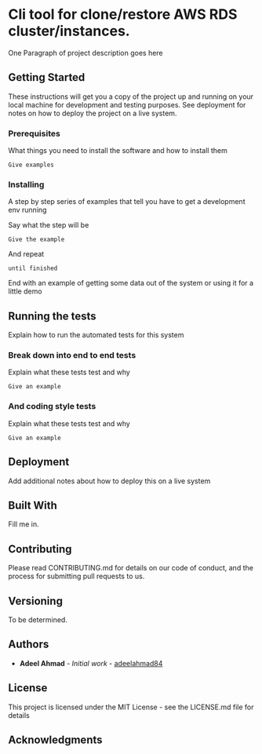 # Cli tool for clone/restore AWS RDS cluster/instances.

One Paragraph of project description goes here

## Getting Started

These instructions will get you a copy of the project up and running on your local machine for development and testing purposes. See deployment for notes on how to deploy the project on a live system.

### Prerequisites

What things you need to install the software and how to install them

```
Give examples
```

### Installing

A step by step series of examples that tell you have to get a development env running

Say what the step will be

```
Give the example
```

And repeat

```
until finished
```

End with an example of getting some data out of the system or using it for a little demo

## Running the tests

Explain how to run the automated tests for this system

### Break down into end to end tests

Explain what these tests test and why

```
Give an example
```

### And coding style tests

Explain what these tests test and why

```
Give an example
```

## Deployment

Add additional notes about how to deploy this on a live system

## Built With

Fill me in.

## Contributing

Please read CONTRIBUTING.md for details on our code of conduct, and the process for submitting pull requests to us.

## Versioning

To be determined.

## Authors

* **Adeel Ahmad** - *Initial work* - [adeelahmad84](https://github.com/adeelahmad84)


## License

This project is licensed under the MIT License - see the LICENSE.md file for details

## Acknowledgments
